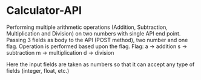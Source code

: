# Calculator-API
Performing multiple arithmetic operations (Addition, Subtraction, Multiplication and Division) on two numbers with single API end point.
Passing 3 fields as body to the API (POST method), two number and one flag. Operation is performed based upon the flag.
Flag:
     a -> addition
     s -> subtraction
     m -> multiplication
     d -> division

Here the input fields are taken as numbers so that it can accept any type of 
fields (integer, float, etc.)